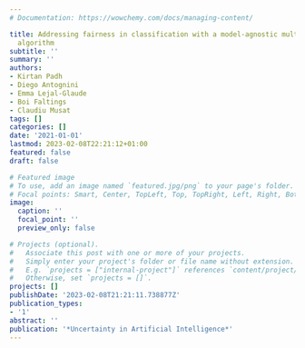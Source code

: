 ```yaml
---
# Documentation: https://wowchemy.com/docs/managing-content/

title: Addressing fairness in classification with a model-agnostic multi-objective
  algorithm
subtitle: ''
summary: ''
authors:
- Kirtan Padh
- Diego Antognini
- Emma Lejal-Glaude
- Boi Faltings
- Claudiu Musat
tags: []
categories: []
date: '2021-01-01'
lastmod: 2023-02-08T22:21:12+01:00
featured: false
draft: false

# Featured image
# To use, add an image named `featured.jpg/png` to your page's folder.
# Focal points: Smart, Center, TopLeft, Top, TopRight, Left, Right, BottomLeft, Bottom, BottomRight.
image:
  caption: ''
  focal_point: ''
  preview_only: false

# Projects (optional).
#   Associate this post with one or more of your projects.
#   Simply enter your project's folder or file name without extension.
#   E.g. `projects = ["internal-project"]` references `content/project/deep-learning/index.md`.
#   Otherwise, set `projects = []`.
projects: []
publishDate: '2023-02-08T21:21:11.738877Z'
publication_types:
- '1'
abstract: ''
publication: '*Uncertainty in Artificial Intelligence*'
---
```


